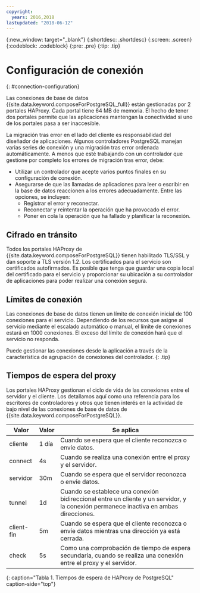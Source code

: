 ```yaml
---
copyright:
  years: 2016,2018
lastupdated: "2018-06-12"
---
```


{:new_window: target="_blank"}
{:shortdesc: .shortdesc}
{:screen: .screen}
{:codeblock: .codeblock}
{:pre: .pre}
{:tip: .tip}

# Configuración de conexión
{: #connection-configuration}

Las conexiones de base de datos {{site.data.keyword.composeForPostgreSQL_full}} están gestionadas por 2 portales HAProxy. Cada portal tiene 64 MB de memoria. El hecho de tener dos portales permite que las aplicaciones mantengan la conectividad si uno de los portales pasa a ser inaccesible.

La migración tras error en el lado del cliente es responsabilidad del diseñador de aplicaciones. Algunos controladores PostgreSQL manejan varias series de conexión y una migración tras error ordenada automáticamente. A menos que esté trabajando con un controlador que gestione por completo los errores de migración tras error, debe:

* Utilizar un controlador que acepte varios puntos finales en su configuración de conexión.
* Asegurarse de que las llamadas de aplicaciones para leer o escribir en la base de datos reaccionen a los errores adecuadamente. Entre las opciones, se incluyen:
  + Registrar el error y reconectar.
  + Reconectar y reintentar la operación que ha provocado el error.
  + Poner en cola la operación que ha fallado y planificar la reconexión.

## Cifrado en tránsito

Todos los portales HAProxy de {{site.data.keyword.composeForPostgreSQL}} tienen habilitado TLS/SSL y dan soporte a TLS versión 1.2. Los certificados para el servicio son certificados autofirmados. Es posible que tenga que guardar una copia local del certificado para el servicio y proporcionar su ubicación a su controlador de aplicaciones para poder realizar una conexión segura.

## Límites de conexión

Las conexiones de base de datos tienen un límite de conexión inicial de 100 conexiones para el servicio. Dependiendo de los recursos que asigne al servicio mediante el escalado automático o manual, el límite de conexiones estará en 1000 conexiones. El exceso del límite de conexión hará que el servicio no responda.

Puede gestionar las conexiones desde la aplicación a través de la característica de agrupación de conexiones del controlador.
{: .tip}

## Tiempos de espera del proxy

Los portales HAProxy gestionan el ciclo de vida de las conexiones entre el servidor y el cliente. Los detallamos aquí como una referencia para los escritores de controladores y otros que tienen interés en la actividad de bajo nivel de las conexiones de base de datos de {{site.data.keyword.composeForPostgreSQL}}.

Valor | Valor | Se aplica
----------|-----------|-----------
cliente | 1 día | Cuando se espera que el cliente reconozca o envíe datos.
connect | 4s | Cuando se realiza una conexión entre el proxy y el servidor.
servidor | 30m | Cuando se espera que el servidor reconozca o envíe datos.
tunnel | 1d | Cuando se establece una conexión bidireccional entre un cliente y un servidor, y la conexión permanece inactiva en ambas direcciones.
client-fin | 5m | Cuando se espera que el cliente reconozca o envíe datos mientras una dirección ya está cerrada.
check | 5s | Como una comprobación de tiempo de espera secundaria, cuando se realiza una conexión entre el proxy y el servidor.

{: caption="Tabla 1. Tiempos de espera de HAProxy de PostgreSQL" caption-side="top"}
